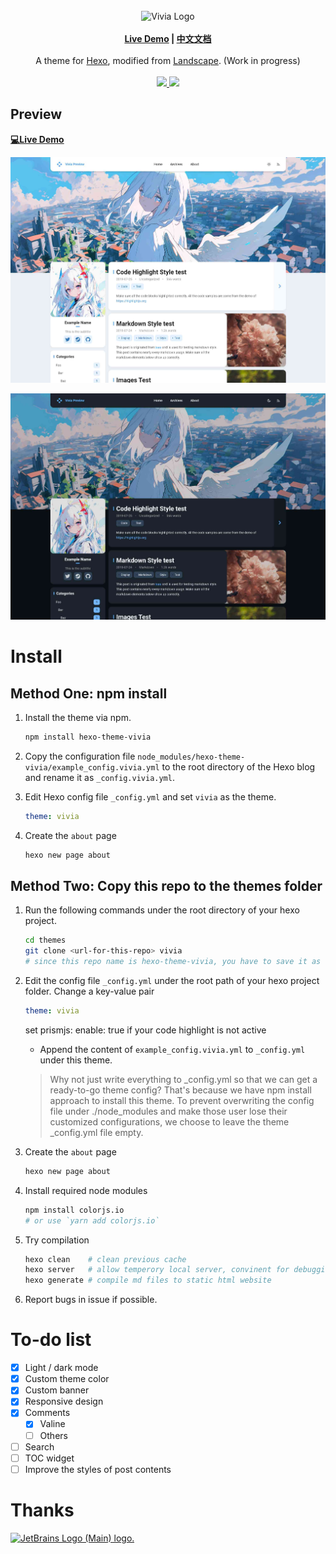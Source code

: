 <br>
<div align="center">
<img alt="Vivia Logo" src="./preview/logo.png" width="280px">
<br>
<br>
<strong>
<a href="https://saicaca.github.io/vivia-preview/">Live Demo</a>
|
<a href="https://github.com/saicaca/hexo-theme-vivia/blob/main/README.zh-CN.md">中文文档</a>
</strong>
<br>
<br>
A theme for <a href="https://hexo.io/">Hexo</a>, modified from <a href="https://github.com/hexojs/hexo-theme-landscape">Landscape</a>. (Work in progress)
<br>
<br>
<a href="https://www.npmjs.com/package/hexo-theme-vivia">
   <img src="https://img.shields.io/npm/v/hexo-theme-vivia"/>
</a>
<a href="https://github.com/saicaca/hexo-theme-vivia/blob/main/LICENSE">
   <img src="https://img.shields.io/github/license/saicaca/hexo-theme-vivia"/>
</a>
</div>

## Preview

**[💻Live Demo](https://saicaca.github.io/vivia-preview/)**

![home](preview/home.jpg)

![home_dark](preview/home-dark.jpg)

# Install

## Method One: npm install
1. Install the theme via npm.

   ```bash
   npm install hexo-theme-vivia
   ```
   
2. Copy the configuration file `node_modules/hexo-theme-vivia/example_config.vivia.yml` to the root directory of the Hexo blog and rename it as `_config.vivia.yml`.

3. Edit Hexo config file `_config.yml` and set `vivia` as the theme.

   ```yaml
   theme: vivia
   ```

4. Create the `about` page

   ```bash
   hexo new page about
   ```
## Method Two: Copy this repo to the themes folder

1. Run the following commands under the root directory of your hexo project.

   ```bash
   cd themes
   git clone <url-for-this-repo> vivia
   # since this repo name is hexo-theme-vivia, you have to save it as name vivia to make it short.
   ```

2. Edit the config file `_config.yml` under the root path of your hexo project folder. Change a key-value pair

   ```yaml
   theme: vivia
   ```

   set prismjs: enable: true if your code highlight is not active
  
   - Append the content of `example_config.vivia.yml` to `_config.yml` under this theme.

   > Why not just write everything to _config.yml so that we can get a ready-to-go theme config? That's because we have npm install approach to install this theme. To prevent overwriting the config file under ./node_modules and make those user lose their customized configurations, we choose to leave the theme _config.yml file empty.

3. Create the `about` page

   ```bash
   hexo new page about
   ```
4. Install required node modules

   ```bash
   npm install colorjs.io
   # or use `yarn add colorjs.io`
   ```

5. Try compilation
   ```bash
   hexo clean    # clean previous cache
   hexo server   # allow temperory local server, convinent for debugging
   hexo generate # compile md files to static html website
   ```

5. Report bugs in issue if possible.

# To-do list

- [x] Light / dark mode
- [x] Custom theme color
- [x] Custom banner
- [x] Responsive design
- [x] Comments
  - [x] Valine
  - [ ] Others
- [ ] Search
- [ ] TOC widget
- [ ] Improve the styles of post contents

# Thanks
<a href="https://jb.gg/OpenSourceSupport">
   <img src="https://resources.jetbrains.com/storage/products/company/brand/logos/jb_beam.png" alt="JetBrains Logo (Main) logo." width="200px" height="200px">
</a>
